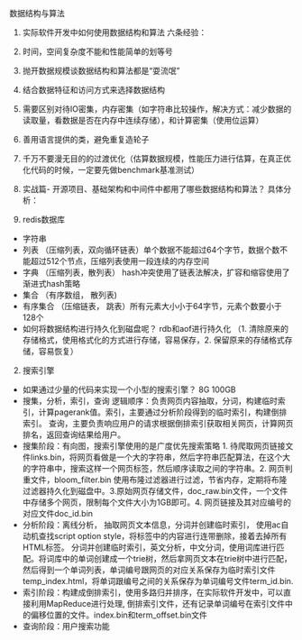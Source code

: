 数据结构与算法
1. 实际软件开发中如何使用数据结构和算法
六条经验：
1. 时间，空间复杂度不能和性能简单的划等号
2. 抛开数据规模谈数据结构和算法都是“耍流氓”
3. 结合数据特征和访问方式来选择数据结构
4. 需要区别对待IO密集，内存密集（如字符串比较操作，解决方式：减少数据的读取量，看数据是否在内存中连续存储），和计算密集（使用位运算）
5. 善用语言提供的类，避免重复造轮子
6. 千万不要漫无目的的过渡优化（估算数据规模，性能压力进行估算，在真正优化代码的时候，一定要先做benchmark基准测试）

2. 实战篇- 开源项目、基础架构和中间件中都用了哪些数据结构和算法？
具体分析：
1. redis数据库
 - 字符串
 - 列表 （压缩列表，双向循环链表）单个数据不能超过64个字节，数据个数不能超过512个节点，压缩列表使用一段连续的内存空间
 - 字典 （压缩列表，散列表） hash冲突使用了链表法解决，扩容和缩容使用了渐进式hash策略
 - 集合 （有序数组， 散列表)
 - 有序集合 （压缩链表， 跳表）所有元素大小小于64字节，元素个数要小于128个
 - 如何将数据结构进行持久化到磁盘呢？ rdb和aof进行持久化
   （1. 清除原来的存储格式，使用格式化的方式进行存储，容易保存，2. 保留原来的存储格式存储，容易恢复）

2. 搜索引擎
 - 如果通过少量的代码来实现一个小型的搜索引擎？
 8G 100GB
 - 搜集，分析，索引，查询
 逻辑顺序：负责网页内容抽取，分词，构建临时索引，计算pagerank值。索引，主要通过分析阶段得到的临时索引，构建倒排索引。
 查询，主要负责响应用户的请求根据倒排索引获取相关网页，计算网页排名，返回查询结果给用户。
 - 搜集阶段：有向图，搜索引擎使用的是广度优先搜索策略 1. 待爬取网页链接文件links.bin，将网页看做是一个大的字符串，然后字符串匹配算法，在这个大的字符串中，搜索<link>这样一个网页标签，然后顺序读取<link></link>之间的字符串。2. 网页判重文件，bloom_filter.bin 使用布隆过滤器进行过滤，节省内存，定期将布隆过滤器持久化到磁盘中。3.原始网页存储文件，doc_raw.bin文件，一个文件中存储多个网页，限制每个文件大小为1GB即可。4. 网页链接及其对应编号的对应文件doc_id.bin
 - 分析阶段：离线分析， 抽取网页文本信息，分词并创建临时索引， 使用ac自动机查找script option style，将标签中的内容进行连带删除，接着去掉所有HTML标签。 分词并创建临时索引，英文分析，中文分词，使用词库进行匹配。将词库中的单词创建成一个trie树，然后拿网页文本在trie树中进行匹配，然后得到一个单词列表，单词编号跟网页的对应关系保存为临时索引文件temp_index.html，将单词跟编号之间的关系保存为单词编号文件term_id.bin.
 - 索引阶段：构建成倒排索引，使用多路归并排序，在实际软件开发中，可以直接利用MapReduce进行处理, 倒排索引文件，还有记录单词编号在索引文件中的偏移位置的文件。index.bin和term_offset.bin文件
 - 查询阶段：用户搜索功能



